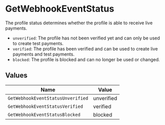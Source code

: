 # GetWebhookEventStatus

The profile status determines whether the profile is able to receive live payments.

* `unverified`: The profile has not been verified yet and can only be used to create test payments.
* `verified`: The profile has been verified and can be used to create live payments and test payments.
* `blocked`: The profile is blocked and can no longer be used or changed.


## Values

| Name                              | Value                             |
| --------------------------------- | --------------------------------- |
| `GetWebhookEventStatusUnverified` | unverified                        |
| `GetWebhookEventStatusVerified`   | verified                          |
| `GetWebhookEventStatusBlocked`    | blocked                           |
